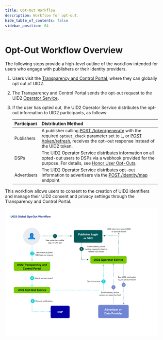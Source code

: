 ```yaml
---
title: Opt-Out Workflow
description: Workflow for opt-out. 
hide_table_of_contents: false
sidebar_position: 04
---
```


# Opt-Out Workflow Overview

The following steps provide a high-level outline of the workflow intended for users who engage with publishers or their identity providers. 

1. Users visit the [Transparency and Control Portal](https://transparentadvertising.org), where they can globally opt out of UID2.
2. The Transparency and Control Portal sends the opt-out request to the UID2 [Operator Service](../ref-info/glossary-uid.md#gl-operator-service).
3. If the user has opted out, the UID2 Operator Service distributes the opt-out information to UID2 participants, as follows:

   | Participant | Distribution Method |
   | :--- | :--- | 
   | Publishers | A publisher calling  [POST /token/generate](../endpoints/post-token-generate.md) with the required `optout_check` parameter set to `1`, or [POST /token/refresh](../endpoints/post-token-refresh.md), receives the opt-out response instead of the UID2 token. |
   | DSPs | The UID2 Operator Service distributes information on all opted-out users to DSPs via a webhook provided for the purpose. For details, see [Honor User Opt-Outs](../guides/dsp-guide#honor-user-opt-outs). |
   | Advertisers | The UID2 Operator Service distributes opt-out information to advertisers via the [POST /identity/map](../endpoints/post-identity-map.md) endpoint. |

This workflow allows users to consent to the creation of UID2 identifiers and manage their UID2 consent and privacy settings through the Transparency and Control Portal.

![User Trust Workflow](images/UID2GlobalOptoutWorkflow.png)


<!-- 3. If the user has opted out, the UID2 Operator Service distributes the opt-out information to various UID2 participant types, as follows:
   - **Publishers**: A publisher calling  the [POST /token/generate](../endpoints/post-token-generate.md) or [POST /token/refresh](../endpoints/post-token-refresh.md) endpoint receives the opt-out response. At this point, there is no longer a valid UID2 token for that user.
   - **DSPs**: The UID2 Operator Service distributes information on all opted-out users to DSPs via a webhook provided for the purpose. For details, see [Honor User Opt-Outs](../guides/dsp-guide#honor-user-opt-outs).
   - **Advertisers**: The UID2 Operator Service distributes opt-out information to advertisers via the [POST /identity/map](../endpoints/post-identity-map.md) endpoint.
 -->